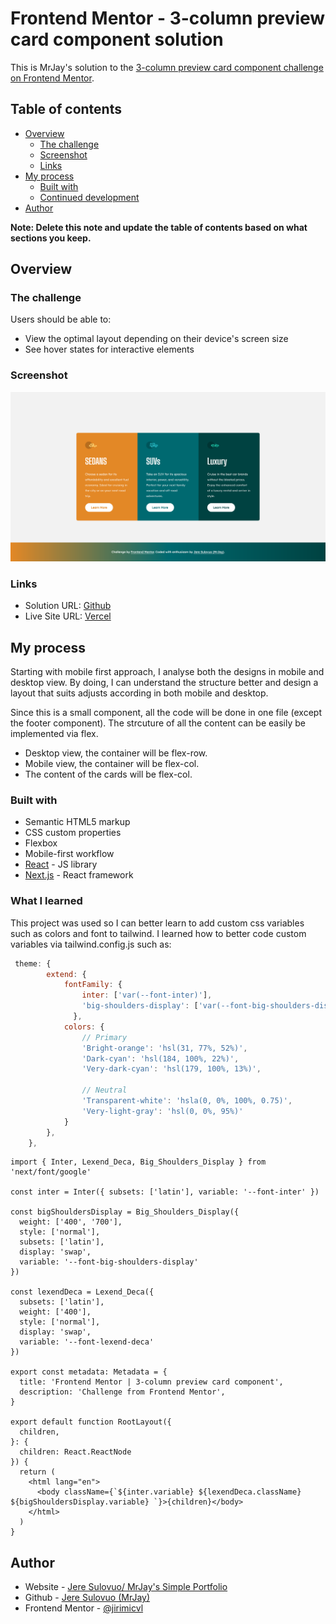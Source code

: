 # Frontend Mentor - 3-column preview card component solution

This is MrJay's solution to the [3-column preview card component challenge on Frontend Mentor](https://www.frontendmentor.io/challenges/3column-preview-card-component-pH92eAR2-).

## Table of contents

- [Overview](#overview)
  - [The challenge](#the-challenge)
  - [Screenshot](#screenshot)
  - [Links](#links)
- [My process](#my-process)
  - [Built with](#built-with)
  - [Continued development](#continued-development)
- [Author](#author)

**Note: Delete this note and update the table of contents based on what sections you keep.**

## Overview

### The challenge

Users should be able to:

- View the optimal layout depending on their device's screen size
- See hover states for interactive elements

### Screenshot

![screenshot](./src/app/assets/screenshot/screenshot.png)

### Links

- Solution URL: [Github](https://github.com/jeresulovuo/3-column-preview-card-component)
- Live Site URL: [Vercel](https://mrjays-3-column-preview-card-component.vercel.app/)

## My process
Starting with mobile first approach, I analyse both the designs in mobile and desktop view. By doing, I can understand the structure better and design a layout that suits adjusts according in both mobile and desktop.

Since this is a small component, all the code will be done in one file (except the footer component).
The strcuture of all the content can be easily be implemented via flex.
- Desktop view, the container will be flex-row.
- Mobile view, the container will be flex-col. 
- The content of the cards will be flex-col.

### Built with

- Semantic HTML5 markup
- CSS custom properties
- Flexbox
- Mobile-first workflow
- [React](https://reactjs.org/) - JS library
- [Next.js](https://nextjs.org/) - React framework

### What I learned

This project was used so I can better learn to add custom css variables such as colors and font to tailwind. I learned how to better code custom variables via tailwind.config.js such as:

```tailwind.config.js
 theme: {
        extend: {
            fontFamily: {
                inter: ['var(--font-inter)'],
                'big-shoulders-display': ['var(--font-big-shoulders-display)'],
              },
            colors: {
                // Primary
                'Bright-orange': 'hsl(31, 77%, 52%)',
                'Dark-cyan': 'hsl(184, 100%, 22%)',
                'Very-dark-cyan': 'hsl(179, 100%, 13%)',

                // Neutral
                'Transparent-white': 'hsla(0, 0%, 100%, 0.75)',
                'Very-light-gray': 'hsl(0, 0%, 95%)'
            }
        },
    },
```

```layout.tsx
import { Inter, Lexend_Deca, Big_Shoulders_Display } from 'next/font/google'

const inter = Inter({ subsets: ['latin'], variable: '--font-inter' })

const bigShouldersDisplay = Big_Shoulders_Display({
  weight: ['400', '700'],
  style: ['normal'],
  subsets: ['latin'],
  display: 'swap',
  variable: '--font-big-shoulders-display'
})

const lexendDeca = Lexend_Deca({
  subsets: ['latin'],
  weight: ['400'],
  style: ['normal'],
  display: 'swap',
  variable: '--font-lexend-deca'
})

export const metadata: Metadata = {
  title: 'Frontend Mentor | 3-column preview card component',
  description: 'Challenge from Frontend Mentor',
}

export default function RootLayout({
  children,
}: {
  children: React.ReactNode
}) {
  return (
    <html lang="en">
      <body className={`${inter.variable} ${lexendDeca.className} ${bigShouldersDisplay.variable} `}>{children}</body>
    </html>
  )
}
```

## Author

- Website - [Jere Sulovuo/ MrJay's Simple Portfolio](https://mrjays-simple-portfolio.vercel.app/)
- Github - [Jere Sulovuo (MrJay)](https://github.com/jeresulovuo)
- Frontend Mentor - [@jirimicvl](https://www.frontendmentor.io/profile/jirimicvl)